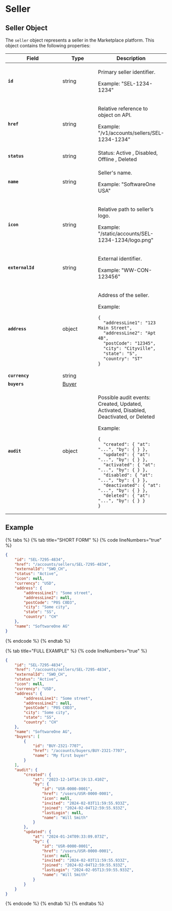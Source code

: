 # Seller

## Seller Object

The `seller` object represents a seller in the Marketplace platform. This object contains the following properties:

<table data-full-width="false"><thead><tr><th width="162">Field</th><th width="100">Type</th><th>Description</th></tr></thead><tbody><tr><td><strong><code>id</code></strong></td><td>string</td><td><p>Primary seller identifier. </p><p></p><p>Example: "SEL-1234-1234"</p></td></tr><tr><td><strong><code>href</code></strong></td><td>string</td><td><p>Relative reference to object on API. </p><p></p><p>Example: "/v1/accounts/sellers/SEL-1234-1234"</p></td></tr><tr><td><strong><code>status</code></strong></td><td>string</td><td>Status: Active , Disabled, Offline , Deleted</td></tr><tr><td><strong><code>name</code></strong></td><td>string</td><td><p>Seller's name. </p><p></p><p>Example: "SoftwareOne USA"</p></td></tr><tr><td><strong><code>icon</code></strong></td><td>string</td><td><p>Relative path to seller’s logo. </p><p></p><p>Example: "/static/accounts/SEL-1234-1234/logo.png"</p></td></tr><tr><td><strong><code>externalId</code></strong></td><td>string</td><td><p>External identifier. </p><p></p><p>Example: "WW-CON-123456"</p></td></tr><tr><td><strong><code>address</code></strong></td><td>object</td><td><p>Address of the seller. </p><p></p><p>Example:</p><pre class="language-json" data-line-numbers><code class="lang-json">{
  "addressLine1": "123 Main Street",
  "addressLine2": "Apt 4B",
  "postCode": "12345",
  "city": "Cityville",
  "state": "S",
  "country": "ST"
}
</code></pre></td></tr><tr><td><strong><code>currency</code></strong></td><td>string</td><td></td></tr><tr><td><strong><code>buyers</code></strong></td><td><a href="../buyer/#buyer-object">Buyer</a></td><td></td></tr><tr><td><strong><code>audit</code></strong></td><td>object</td><td><p>Possible audit events: Created, Updated, Activated, Disabled, Deactivated, or Deleted</p><p></p><p>Example:</p><pre class="language-json" data-line-numbers><code class="lang-json">{
  "created": { "at": "...", "by": { } },
  "updated": { "at": "...", "by": { } },
  "activated": { "at": "...", "by": { } },
  "disabled": { "at": "...", "by": { } },
  "deactivated": { "at": "...", "by": { } },
  "deleted": { "at": "...", "by": { } }
}
</code></pre></td></tr></tbody></table>

## Example

{% tabs %}
{% tab title="SHORT FORM" %}
{% code lineNumbers="true" %}
```json
{
	"id": "SEL-7295-4834",
	"href": "/accounts/sellers/SEL-7295-4834",
	"externalId": "SWO_CH",
	"status": "Active",
	"icon": null,
	"currency": "USD",
	"address": {
		"addressLine1": "Some street",
		"addressLine2": null,
		"postCode": "P0S C0D3",
		"city": "Some city",
		"state": "SS",
		"country": "CH"
	},
	"name": "SoftwareOne AG"
}
```
{% endcode %}
{% endtab %}

{% tab title="FULL EXAMPLE" %}
{% code lineNumbers="true" %}
```json
{
	"id": "SEL-7295-4834",
	"href": "/accounts/sellers/SEL-7295-4834",
	"externalId": "SWO_CH",
	"status": "Active",
	"icon": null,
	"currency": "USD",
	"address": {
		"addressLine1": "Some street",
		"addressLine2": null,
		"postCode": "P0S C0D3",
		"city": "Some city",
		"state": "SS",
		"country": "CH"
	},
	"name": "SoftwareOne AG",
	"buyers": [
		{
			"id": "BUY-2321-7707",
			"href": "/accounts/buyers/BUY-2321-7707",
			"name": "My first buyer"
		}
	],
	"audit": {
		"created": {
			"at": "2023-12-14T14:19:13.410Z",
			"by": {
				"id": "USR-0000-0001",
				"href": "/users/USR-0000-0001",
				"icon": null,
				"invited": "2024-02-03T11:59:55.933Z",
				"joined": "2024-02-04T12:59:55.933Z",
				"lastLogin": null,
				"name": "Will Smith"
			}
		},
		"updated": {
			"at": "2024-01-24T09:33:09.073Z",
			"by": {
				"id": "USR-0000-0001",
				"href": "/users/USR-0000-0001",
				"icon": null,
				"invited": "2024-02-03T11:59:55.933Z",
				"joined": "2024-02-04T12:59:55.933Z",
				"lastLogin": "2024-02-05T13:59:55.933Z",
				"name": "Will Smith"
			}
		}
	}
}
```
{% endcode %}
{% endtab %}
{% endtabs %}
